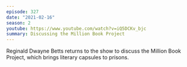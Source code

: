 ```yaml
---
episode: 327
date: "2021-02-16"
season: 2
youtube: https://www.youtube.com/watch?v=iQ5DCKv_bjc
summary: Discussing the Million Book Project
---
```

Reginald Dwayne Betts returns to the show to discuss the Million Book Project, which brings literary capsules to prisons.
